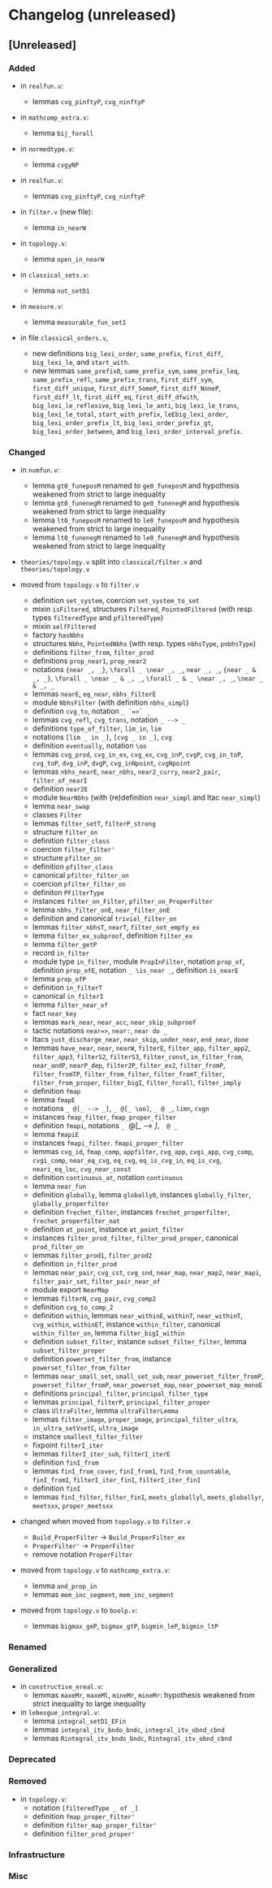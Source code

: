 # Changelog (unreleased)

## [Unreleased]

### Added

- in `realfun.v`:
  + lemmas `cvg_pinftyP`, `cvg_ninftyP`

- in `mathcomp_extra.v`:
  + lemma `bij_forall`

- in `normedtype.v`:
  + lemma `cvgyNP`

- in `realfun.v`:
  + lemmas `cvg_pinftyP`, `cvg_ninftyP`

- in `filter.v` (new file):
  + lemma `in_nearW`

- in `topology.v`:
  + lemma `open_in_nearW`

- in `classical_sets.v`:
  + lemma `not_setD1`

- in `measure.v`:
  + lemma `measurable_fun_set1`
- in file `classical_orders.v`,
  + new definitions `big_lexi_order`, `same_prefix`, `first_diff`,
    `big_lexi_le`, and `start_with`.
  + new lemmas `same_prefix0`, `same_prefix_sym`, `same_prefix_leq`,
    `same_prefix_refl`, `same_prefix_trans`, `first_diff_sym`,
    `first_diff_unique`, `first_diff_SomeP`, `first_diff_NoneP`,
    `first_diff_lt`, `first_diff_eq`, `first_diff_dfwith`,
    `big_lexi_le_reflexive`, `big_lexi_le_anti`, `big_lexi_le_trans`,
    `big_lexi_le_total`, `start_with_prefix`, `leEbig_lexi_order`,
    `big_lexi_order_prefix_lt`, `big_lexi_order_prefix_gt`,
    `big_lexi_order_between`, and `big_lexi_order_interval_prefix`.

### Changed

- in `numfun.v`:
  + lemma `gt0_funeposM` renamed to `ge0_funeposM`
    and hypothesis weakened from strict to large inequality
  + lemma `gt0_funenegM` renamed to `ge0_funenegM`
    and hypothesis weakened from strict to large inequality
  + lemma `lt0_funeposM` renamed to `le0_funeposM`
    and hypothesis weakened from strict to large inequality
  + lemma `lt0_funenegM` renamed to `le0_funenegM`
    and hypothesis weakened from strict to large inequality

- `theories/topology.v` split into `classical/filter.v` and `theories/topology.v`

- moved from `topology.v` to `filter.v`
  + definition `set_system`, coercion `set_system_to_set`
  + mixin `isFiltered`, structures `Filtered`, `PointedFiltered`
    (with resp. types `filteredType` and `pfilteredType`)
  + mixin `selfFiltered`
  + factory `hasNbhs`
  + structures `Nbhs`, `PointedNbhs`
    (with resp. types `nbhsType`, `pnbhsType`)
  + definitions `filter_from`, `filter_prod`
  + definitions `prop_near1`, `prop_near2`
  + notations `{near _, _}`, `\forall _ \near _, _`, `near _, _`,
    `{near _ & _, _}`, `\forall _ \near _ & _, _`, `\forall _ & _ \near _, _`,
    `\near _ & _, _`
  + lemmas `nearE`, `eq_near`, `nbhs_filterE`
  + module `NbhsFilter` (with definition `nbhs_simpl`)
  + definition `cvg_to`, notation ```_ `=>` _```
  + lemmas `cvg_refl`, `cvg_trans`, notation `_ --> _`
  + definitions `type_of_filter`, `lim_in`, `lim`
  + notations `[lim _ in _]`, `[cvg _ in _]`, `cvg`
  + definition `eventually`, notation `\oo`
  + lemmas `cvg_prod`, `cvg_in_ex`, `cvg_ex`, `cvg_inP`, `cvgP`, `cvg_in_toP`,
    `cvg_toP`, `dvg_inP`, `dvgP`, `cvg_inNpoint`, `cvgNpoint`
  + lemmas `nbhs_nearE`, `near_nbhs`, `near2_curry`, `near2_pair`, `filter_of_nearI`
  + definition `near2E`
  + module `NearNbhs` (with (re)definition `near_simpl` and ltac `near_simpl`)
  + lemma `near_swap`
  + classes `Filter`
  + lemmas `filter_setT`, `filterP_strong`
  + structure `filter_on`
  + definition `filter_class`
  + coercion `filter_filter'`
  + structure `pfilter_on`
  + definition `pfilter_class`
  + canonical `pfilter_filter_on`
  + coercion `pfilter_filter_on`
  + definiton `PFilterType`
  + instances `filter_on_Filter`, `pfilter_on_ProperFilter`
  + lemma `nbhs_filter_onE`, `near_filter_onE`
  + definition and canonical `trivial_filter_on`
  + lemmas `filter_nbhsT`, `nearT`, `filter_not_empty_ex`
  + lemma `filter_ex_subproof`, definition `filter_ex`
  + lemma `filter_getP`
  + record `in_filter`
  + module type `in_filter`, module `PropInFilter`, notation `prop_of`, definition `prop_ofE`,
    notation `_ \is_near _`, definition `is_nearE`
  + lemma `prop_ofP`
  + definition `in_filterT`
  + canonical `in_filterI`
  + lemma `filter_near_of`
  + fact `near_key`
  + lemmas `mark_near`, `near_acc`, `near_skip_subproof`
  + tactic notations `near=>`, `near:`, `near do _`
  + ltacs `just_discharge_near`, `near_skip`, `under_near`, `end_near`, `done`
  + lemmas `have_near`, `near`, `nearW`, `filterE`, `filter_app`, `filter_app2`,
    `filter_app3`, `filterS2`, `filterS3`, `filter_const`, `in_filter_from`,
    `near_andP`, `nearP_dep`, `filter2P`, `filter_ex2`, `filter_fromP`, `filter_fromTP`,
    `filter_from_filter`, `filter_fromT_filter`, `filter_from_proper`, `filter_bigI`,
    `filter_forall`, `filter_imply`
  + definition `fmap`
  + lemma `fmapE`
  + notations `_ @[_ --> _]`, `_ @[_ \oo]`, `_ @ _`, `limn`, `cvgn`
  + instances `fmap_filter`, `fmap_proper_filter`
  + definition `fmapi`, notations `_ `@[_ --> _]`, `_ `@ _`
  + lemma `fmapiE`
  + instances `fmapi_filter`. `fmapi_proper_filter`
  + lemmas `cvg_id`, `fmap_comp`, `appfilter`, `cvg_app`, `cvgi_app`, `cvg_comp`,
    `cvgi_comp`, `near_eq_cvg`, `eq_cvg`, `eq_is_cvg_in`, `eq_is_cvg`, `neari_eq_loc`,
    `cvg_near_const`
  + definition `continuous_at`, notation `continuous`
  + lemma `near_fun`
  + definition `globally`, lemma `globally0`, instances `globally_filter`, `globally_properfilter`
  + definition `frechet_filter`, instances `frechet_properfilter`, `frechet_properfilter_nat`
  + definition `at_point`, instance `at_point_filter`
  + instances `filter_prod_filter`, `filter_prod_proper`, canonical `prod_filter_on`
  + lemmas `filter_prod1`, `filter_prod2`
  + definition `in_filter_prod`
  + lemmas `near_pair`, `cvg_cst`, `cvg_snd`, `near_map`, `near_map2`, `near_mapi`,
    `filter_pair_set`, `filter_pair_near_of`
  + module export `NearMap`
  + lemmas `filterN`, `cvg_pair`, `cvg_comp2`
  + definition `cvg_to_comp_2`
  + definition `within`, lemmas `near_withinE`, `withinT`, `near_withinT`, `cvg_within`,
    `withinET`, instance `within_filter`, canonical `within_filter_on`,
    lemma `filter_bigI_within`
  + definition `subset_filter`, instance `subset_filter_filter`, lemma `subset_filter_proper`
  + definition `powerset_filter_from`, instance `powerset_filter_from_filter`
  + lemmas `near_small_set`, `small_set_sub`, `near_powerset_filter_fromP`,
    `powerset_filter_fromP`, `near_powerset_map`, `near_powerset_map_monoE`
  + definitions `principal_filter`, `principal_filter_type`
  + lemmas `principal_filterP`, `principal_filter_proper`
  + class `UltraFilter`, lemma `ultraFilterLemma`
  + lemmas `filter_image`, `proper_image`, `principal_filter_ultra`, `in_ultra_setVsetC`,
    `ultra_image`
  + instance `smallest_filter_filter`
  + fixpoint `filterI_iter`
  + lemmas `filterI_iter_sub`, `filterI_iterE`
  + definition `finI_from`
  + lemmas `finI_from_cover`, `finI_from1`, `finI_from_countable`, `finI_fromI`,
    `filterI_iter_finI`, `filterI_iter_finI`
  + definition `finI`
  + lemmas `finI_filter`, `filter_finI`, `meets_globallyl`, `meets_globallyr`,
    `meetsxx`, `proper_meetsxx`

- changed when moved from `topology.v` to `filter.v`
  + `Build_ProperFilter` -> `Build_ProperFilter_ex`
  + `ProperFilter'` -> `ProperFilter`
  + remove notation `ProperFilter`

- moved from `topology.v` to `mathcomp_extra.v`:
  + lemma `and_prop_in`
  + lemmas `mem_inc_segment`, `mem_inc_segment`

- moved from `topology.v` to `boolp.v`:
  + lemmas `bigmax_geP`, `bigmax_gtP`, `bigmin_leP`, `bigmin_ltP`

### Renamed

### Generalized

- in `constructive_ereal.v`:
  + lemmas `maxeMr`, `maxeMl`, `mineMr`, `mineMr`:
    hypothesis weakened from strict inequality to large inequality
- in `lebesgue_integral.v`:
  + lemma `integral_setD1_EFin`
  + lemmas `integral_itv_bndo_bndc`, `integral_itv_obnd_cbnd`
  + lemmas `Rintegral_itv_bndo_bndc`, `Rintegral_itv_obnd_cbnd`

### Deprecated

### Removed

- in `topology.v`:
  + notation `[filteredType _ of _]`
  + definition `fmap_proper_filter'`
  + definition `filter_map_proper_filter'`
  + definition `filter_prod_proper'`

### Infrastructure

### Misc
